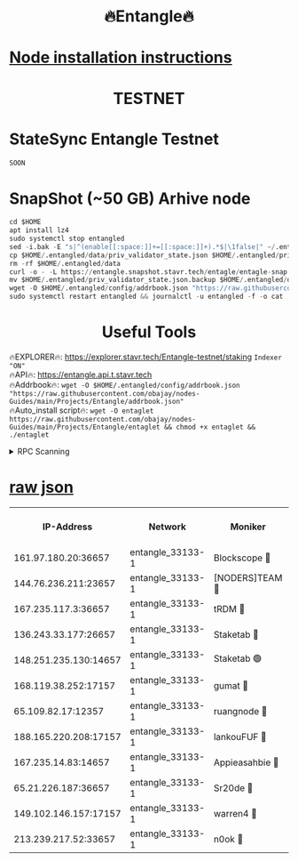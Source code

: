 <h1 align="center"> 🔥Entangle🔥</h1>

[Node installation instructions](https://github.com/obajay/nodes-Guides/tree/main/Projects/Entangle)
=

<h1 align="center"> TESTNET</h1>

# StateSync Entangle Testnet
```python
SOON
```
# SnapShot (~50 GB) Arhive node
```python
cd $HOME
apt install lz4
sudo systemctl stop entangled
sed -i.bak -E "s|^(enable[[:space:]]+=[[:space:]]+).*$|\1false|" ~/.entangled/config/config.toml
cp $HOME/.entangled/data/priv_validator_state.json $HOME/.entangled/priv_validator_state.json.backup
rm -rf $HOME/.entangled/data
curl -o - -L https://entangle.snapshot.stavr.tech/entagle/entagle-snap.tar.lz4 | lz4 -c -d - | tar -x -C $HOME/.entangled --strip-components 2
mv $HOME/.entangled/priv_validator_state.json.backup $HOME/.entangled/data/priv_validator_state.json
wget -O $HOME/.entangled/config/addrbook.json "https://raw.githubusercontent.com/obajay/nodes-Guides/main/Projects/Entangle/addrbook.json"
sudo systemctl restart entangled && journalctl -u entangled -f -o cat
```
 <h1 align="center"> Useful Tools</h1>
 
🔥EXPLORER🔥: https://explorer.stavr.tech/Entangle-testnet/staking        `Indexer "ON"` \
🔥API🔥:      https://entangle.api.t.stavr.tech \
🔥Addrbook🔥: ```wget -O $HOME/.entangled/config/addrbook.json "https://raw.githubusercontent.com/obajay/nodes-Guides/main/Projects/Entangle/addrbook.json"``` \
🔥Auto_install script🔥:  `wget -O entaglet https://raw.githubusercontent.com/obajay/nodes-Guides/main/Projects/Entangle/entaglet && chmod +x entaglet && ./entaglet`


<details>
<summary>RPC Scanning</summary>

<h2 align="center"> We scan nodes in real time every 4 hours. And we provide the final result of RPC endpoints.
We cannot influence the operation of these nodes in any way. </h2>


```python
If Voting Power is higher than 0 --> then the Node is a validator of the network and may be subject to attack and be a potential threat to the chain.
```
```python
We marked such validators with a red symbol
```

</details>

[raw json](https://rpc-check.entangt.stavr.tech/entangt/rpc-entangt-result.json)
=


<table><tr><th>IP-Address</th><th>Network</th><th>Moniker</th><th>Latest Block Height</th><th>Earliest Block Height</th><th>Catching Up</th><th>Tx Index</th><th>Voting Power</th><th>Scan Time</th></tr><tr><td>161.97.180.20:36657</td><td>entangle_33133-1</td><td>Blockscope 🔴</td><td>2229981</td><td>1</td><td>False</td><td>off</td><td>291505448859642</td><td>2024-02-17T04:27:20.609503055UTC</td></tr><tr><td>144.76.236.211:23657</td><td>entangle_33133-1</td><td>[NODERS]TEAM 🔴</td><td>2229982</td><td>1</td><td>False</td><td>off</td><td>27067334033496295</td><td>2024-02-17T04:27:26.324643008UTC</td></tr><tr><td>167.235.117.3:36657</td><td>entangle_33133-1</td><td>tRDM 🔴</td><td>2229984</td><td>1</td><td>False</td><td>on</td><td>182690473308767</td><td>2024-02-17T04:27:35.847279062UTC</td></tr><tr><td>136.243.33.177:26657</td><td>entangle_33133-1</td><td>Staketab 🔴</td><td>2229983</td><td>660001</td><td>False</td><td>on</td><td>152619157277482</td><td>2024-02-17T04:27:28.724361878UTC</td></tr><tr><td>148.251.235.130:14657</td><td>entangle_33133-1</td><td>Staketab 🟢</td><td>2229981</td><td>660801</td><td>False</td><td>on</td><td>0</td><td>2024-02-17T04:27:17.843886383UTC</td></tr><tr><td>168.119.38.252:17157</td><td>entangle_33133-1</td><td>gumat 🔴</td><td>2229981</td><td>962001</td><td>False</td><td>on</td><td>330345819879028</td><td>2024-02-17T04:27:21.297843287UTC</td></tr><tr><td>65.109.82.17:12357</td><td>entangle_33133-1</td><td>ruangnode 🔴</td><td>2229981</td><td>1312001</td><td>False</td><td>off</td><td>500159574269411</td><td>2024-02-17T04:27:21.000725412UTC</td></tr><tr><td>188.165.220.208:17157</td><td>entangle_33133-1</td><td>lankouFUF 🔴</td><td>2229981</td><td>1910001</td><td>False</td><td>off</td><td>311415349656046</td><td>2024-02-17T04:27:21.625721176UTC</td></tr><tr><td>167.235.14.83:14657</td><td>entangle_33133-1</td><td>Appieasahbie 🔴</td><td>2229984</td><td>2042001</td><td>False</td><td>on</td><td>43255612751945201</td><td>2024-02-17T04:27:35.427216694UTC</td></tr><tr><td>65.21.226.187:36657</td><td>entangle_33133-1</td><td>Sr20de 🔴</td><td>2229981</td><td>2049001</td><td>False</td><td>off</td><td>17530680851915</td><td>2024-02-17T04:27:18.275790148UTC</td></tr><tr><td>149.102.146.157:17157</td><td>entangle_33133-1</td><td>warren4 🔴</td><td>2229982</td><td>2098001</td><td>False</td><td>on</td><td>493446268606010</td><td>2024-02-17T04:27:26.073367590UTC</td></tr><tr><td>213.239.217.52:33657</td><td>entangle_33133-1</td><td>n0ok 🔴</td><td>2229984</td><td>2129984</td><td>False</td><td>off</td><td>46591085984287978</td><td>2024-02-17T04:27:33.035464659UTC</td></tr></table>
